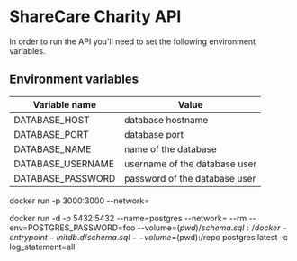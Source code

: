 <!--- REMOVE THIS COMMENT --->

# ShareCare Charity API

In order to run the API you'll need to set the following environment variables.

## Environment variables

| Variable name | Value |
| --- | --- |
|DATABASE_HOST|database hostname|
|DATABASE_PORT|database port|
|DATABASE_NAME|name of the database
|DATABASE_USERNAME|username of the database user|
|DATABASE_PASSWORD|password of the database user|

docker run -p 3000:3000 --network=<network name> <image name>

docker run -d -p 5432:5432 --name=postgres --network=<network name> --rm --env=POSTGRES_PASSWORD=foo --volume=$(pwd)/schema.sql:/docker-entrypoint-initdb.d/schema.sql --volume=$(pwd):/repo postgres:latest -c log_statement=all